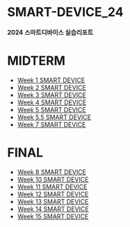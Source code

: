 # SMART-DEVICE_24
**2024 스마트디바이스 실습리포트**


MIDTERM
=======
* [ Week 1 SMART DEVICE](https://github.com/john020202/SMART-DEVICE_24/wiki/Week-1-SMART%E2%80%90DEVICE)
* [ Week 2 SMART DEVICE](https://github.com/john020202/SMART-DEVICE_24/wiki/Week-2-SMART%E2%80%90DEVICE)
* [ Week 3 SMART DEVICE](https://github.com/john020202/SMART-DEVICE_24/wiki/Week-3-SMART%E2%80%90DEVICE)
* [ Week 4 SMART DEVICE](https://github.com/john020202/SMART-DEVICE_24/wiki/Week-4-SMART%E2%80%90DEVICE)
* [ Week 5 SMART DEVICE](https://github.com/john020202/SMART-DEVICE_24/wiki/Week-5-SMART%E2%80%90DEVICE)
* [ Week 5.5 SMART DEVICE](https://github.com/john020202/SMART-DEVICE_24/wiki/Week-5.5-SMART%E2%80%90DEVICE)
* [ Week 7 SMART DEVICE](https://github.com/john020202/SMART-DEVICE_24/wiki/Week-7-SMART%E2%80%90DEVICE)

FINAL
=======
* [ Week 8 SMART DEVICE](https://github.com/john020202/SMART-DEVICE_24/wiki/Week-8-SMART%E2%80%90DEVICE)
* [ Week 10 SMART DEVICE](https://github.com/john020202/SMART-DEVICE_24/wiki/Week_10-SMART%E2%80%90DEVICE)
* [ Week 11 SMART DEVICE](https://github.com/john020202/SMART-DEVICE_24/wiki/Week_11-SMART%E2%80%90DEVICE)
* [ Week 12 SMART DEVICE](https://github.com/john020202/SMART-DEVICE_24/wiki/Week_12-SMART%E2%80%90DEVICE)
* [ Week 13 SMART DEVICE](https://github.com/john020202/SMART-DEVICE_24/wiki/Week_13-SMART%E2%80%90DEVICE)
* [ Week 14 SMART DEVICE](https://github.com/john020202/SMART-DEVICE_24/wiki/Week_14-SMART%E2%80%90DEVICE)
* [ Week 15 SMART DEVICE](https://github.com/john020202/SMART-DEVICE_24/wiki/Week_15-SMART%E2%80%90DEVICE)

